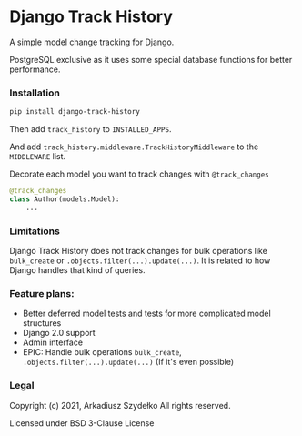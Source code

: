 Django Track History
====================

A simple model change tracking for Django.

PostgreSQL exclusive as it uses some special database functions for better performance.


### Installation

```bash
pip install django-track-history
```

Then add `track_history` to `INSTALLED_APPS`.

And add `track_history.middleware.TrackHistoryMiddleware` to the `MIDDLEWARE` list. 

Decorate each model you want to track changes with `@track_changes`

```python
@track_changes
class Author(models.Model):
    ...
```


### Limitations

Django Track History does not track changes for bulk operations like `bulk_create` or `.objects.filter(...).update(...)`. It is related to how Django handles that kind of queries.


### Feature plans:
* Better deferred model tests and tests for more complicated model structures
* Django 2.0 support
* Admin interface
* EPIC: Handle bulk operations `bulk_create`, `.objects.filter(...).update(...)` (If it's even possible)


### Legal

Copyright (c) 2021, Arkadiusz Szydełko All rights reserved.

Licensed under BSD 3-Clause License

